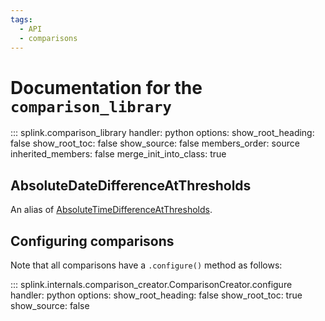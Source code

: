 ```yaml
---
tags:
  - API
  - comparisons
---
```

# Documentation for the `comparison_library`

::: splink.comparison_library
    handler: python
    options:
      show_root_heading: false
      show_root_toc: false
      show_source: false
      members_order: source
      inherited_members: false
      merge_init_into_class: true

## AbsoluteDateDifferenceAtThresholds

An alias of [AbsoluteTimeDifferenceAtThresholds](./comparison_library.md#splink.comparison_library.AbsoluteTimeDifferenceAtThresholds).


## Configuring comparisons

Note that all comparisons have a `.configure()` method as follows:

::: splink.internals.comparison_creator.ComparisonCreator.configure
    handler: python
    options:
      show_root_heading: false
      show_root_toc: true
      show_source: false


